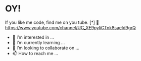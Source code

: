 # OY!
If you like me code, find me on you tube. 
[*] 👋 https://www.youtube.com/channel/UC_XE9pyIiCTnk8saeld9grQ
- 👀 I’m interested in ...
- 🌱 I’m currently learning ...
- 💞️ I’m looking to collaborate on ...
- 📫 How to reach me ...

<!---
BillyMOA/BillyMOA is a ✨ special ✨ repository because its `README.md` (this file) appears on your GitHub profile.
You can click the Preview link to take a look at your changes.
--->
